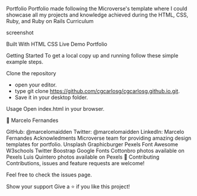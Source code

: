 Portfolio
Portfolio made following the Microverse's template where I could showcase all my projects and knowledge achieved during the HTML, CSS, Ruby, and Ruby on Rails Curriculum

screenshot

Built With
HTML
CSS
Live Demo
Portfolio

Getting Started
To get a local copy up and running follow these simple example steps.

Clone the repository

- open your editor.
- type git clone https://github.com/cgcarlosg/cgcarlosg.github.io.git.
- Save it in your desktop folder.

Usage
Open index.html in your browser.

👤 Marcelo Fernandes

GitHub: @marcelomaidden
Twitter: @marcelomaidden
LinkedIn: Marcelo Fernandes
Acknowledments
Microverse team for providing amazing design templates for portfolio.
Unsplash
Graphicburger
Pexels
Font Awesome
W3schools
Twitter Boostrap
Google Fonts
Cottonbro photos available on Pexels
Luis Quintero photos available on Pexels
🤝 Contributing
Contributions, issues and feature requests are welcome!

Feel free to check the issues page.

Show your support
Give a ⭐️ if you like this project!